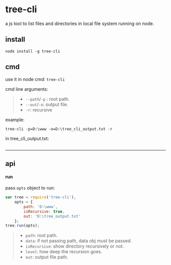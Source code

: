 tree-cli
======

a js tool to list files and directories in local file system running on node.

install
----------
```
node install -g tree-cli
```

cmd
----------

use it in node cmd: ``tree-cli``

cmd line arguments:

> * ``--path``/``-p`` : root path.
> * ``--out``/``-o``: output file.
> * ``-r``: recursive

example:
```
tree-cli -p=D:\www -o=D:\tree_cli_output.txt -r
```

in tree_cli_output.txt:
```

```

------------------------

api
----------

#### run

pass ``opts`` object to run:
```javascript
var tree = require('tree-cli'),
	opts = {
		path: 'D:\www',
		isRecursive: true,
		out: 'D:\tree_output.txt'
	};
tree.run(opts);
```

> * ``path``: root path.
> * ``data``: if not passing path, data obj must be passed.
> * ``isRecursive``: show directory recursively or not.
> * ``level``: how deep the recursion goes.
> * ``out``: output file path.
